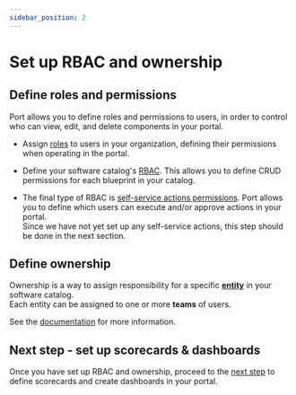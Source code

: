 ```yaml
---
sidebar_position: 2
---
```


# Set up RBAC and ownership

## Define roles and permissions

Port allows you to define roles and permissions to users, in order to control who can view, edit, and delete components in your portal.

- Assign [roles](/sso-rbac/rbac/) to users in your organization, defining their permissions when operating in the portal.
  
- Define your software catalog's [RBAC](/build-your-software-catalog/set-catalog-rbac/). This allows you to define CRUD permissions for each blueprint in your catalog.

- The final type of RBAC is [self-service actions permissions](/actions-and-automations/create-self-service-experiences/set-self-service-actions-rbac/). Port allows you to define which users can execute and/or approve actions in your portal.  
Since we have not yet set up any self-service actions, this step should be done in the next section.

## Define ownership

Ownership is a way to assign responsibility for a specific [**entity**](https://docs.getport.io/build-your-software-catalog/sync-data-to-catalog/#entities) in your software catalog.  
Each entity can be assigned to one or more **teams** of users.

See the [documentation](https://docs.getport.io/sso-rbac/rbac-overview/#configuring-team-ownership) for more information.

## Next step - set up scorecards & dashboards

Once you have set up RBAC and ownership, proceed to the [next step](/guides/implementation-guide/build/scorecards-and-dashboards) to define scorecards and create dashboards in your portal.